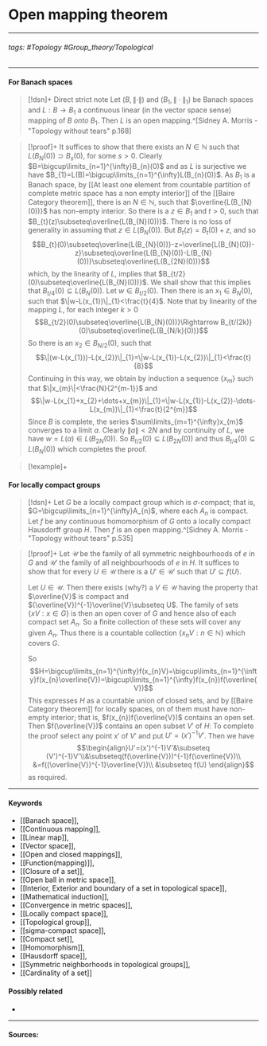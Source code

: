 # Open mapping theorem
***
###### tags: #Topology #Group_theory/Topological 
***
#### For Banach spaces
>[!dsn]+ Direct strict note
>Let $(B,\|\cdot\|)$ and $(B_{1},\|\cdot\|_{1})$ be Banach spaces and $L:B\to B_{1}$ a continuous linear (in the vector space sense) mapping of $B$ *onto* $B_{1}$. Then $L$ is an open mapping.^[Sidney A. Morris - "Topology without tears" p.168]

>[!proof]+
>It suffices to show that there exists an $N\in\mathbb{N}$ such that $L(B_{N}(0))\supset B_{s}(0)$, for some $s>0$.
>Clearly $B=\bigcup\limits_{n=1}^{\infty}B_{n}(0)$ and as $L$ is surjective we have $B_{1}=L(B)=\bigcup\limits_{n=1}^{\infty}L(B_{n}(0))$. 
>As $B_{1}$ is a Banach space, by [[At least one element from countable partition of complete metric space has a non empty interior]] of the [[Baire Category theorem]], there is an $N\in\mathbb{N}$, such that $\overline{L(B_{N}(0))}$ has non-empty interior.
>So there is a $z\in B_{1}$ and $t>0$, such that $B_{t}(z)\subseteq\overline{L(B_{N}(0))}$.
>There is no loss of generality in assuming that $z\in L(B_{N}(0))$.
>But $B_{t}(z)=B_{t}(0)+z$, and so
>$$B_{t}(0)\subseteq\overline{L(B_{N}(0))}-z=\overline{L(B_{N}(0))-z}\subseteq\overline{L(B_{N}(0))-L(B_{N}(0))}\subseteq\overline{L(B_{2N}(0))}$$
>which, by the linearity of $L$, implies that $B_{t/2}(0)\subseteq\overline{L(B_{N}(0))}$.
>We shall show that this implies that $B_{t/4}(0)\subseteq L(B_{N}(0))$.
>Let $w\in B_{t/2}(0)$. Then there is an $x_{1}\in B_{N}(0)$, such that $\|w-L(x_{1})\|_{1}<\frac{t}{4}$.
>Note that by linearity of the mapping $L$, for each integer $k>0$
>$$B_{t/2}(0)\subseteq\overline{L(B_{N}(0))}\Rightarrow B_{t/(2k)}(0)\subseteq\overline{L(B_{N/k}(0))}$$
>So there is an $x_{2}\in B_{N/2}(0)$, such that
>$$\|(w-L(x_{1}))-L(x_{2})\|_{1}=\|w-L(x_{1})-L(x_{2})\|_{1}<\frac{t}{8}$$
>Continuing in this way, we obtain by induction a sequence $\{x_{m}\}$ such that $\|x_{m}\|<\frac{N}{2^{m-1}}$ and
>$$\|w-L(x_{1}+x_{2}+\dots+x_{m})\|_{1}=\|w-L(x_{1})-L(x_{2})-\dots-L(x_{m})\|_{1}<\frac{t}{2^{m}}$$
>Since $B$ is complete, the series $\sum\limits_{m=1}^{\infty}x_{m}$ converges to a limit $a$.
>Clearly $\|a\|<2N$ and by continuity of $L$, we have $w=L(a)\in L(B_{2N}(0))$.
>So $B_{t/2}(0)\subseteq L(B_{2N}(0))$ and thus $B_{t/4}(0)\subseteq L(B_{N}(0))$ which completes the proof.

>[!example]+ 
>

#### For locally compact groups
>[!dsn]+
>Let $G$ be a locally compact group which is $\sigma$-compact; that is, $G=\bigcup\limits_{n=1}^{\infty}A_{n}$, where each $A_{n}$ is compact. Let $f$ be any continuous homomorphism of $G$ onto a locally compact Hausdorff group $H$. Then $f$ is an open mapping.^[Sidney A. Morris - "Topology without tears" p.535]

>[!proof]+
>Let $\mathcal{U}$ be the family of all symmetric neighbourhoods of $e$ in $G$ and $\mathcal{U}'$ the family of all neighbourhoods of $e$ in $H$. It suffices to show that for every $U\in\mathcal{U}$ there is a $U'\in\mathcal{U}'$ such that $U'\subseteq f(U)$.
>
>Let $U\in\mathcal{U}$. Then there exists (why?) a $V\in\mathcal{U}$ having the property that $\overline{V}$ is compact and $(\overline{V})^{-1}\overline{V}\subseteq U$. The family of sets $\{xV:x\in G\}$ is then an open cover of $G$ and hence also of each compact set $A_{n}$. So a finite collection of these sets will cover any given $A_{n}$. Thus there is a countable collection $\{x_{n}V:n\in\mathbb{N}\}$ which covers $G$.
>
>So
>$$H=\bigcup\limits_{n=1}^{\infty}f(x_{n}V)=\bigcup\limits_{n=1}^{\infty}f(x_{n}\overline{V})=\bigcup\limits_{n=1}^{\infty}f(x_{n})f(\overline{V})$$
>This expresses $H$ as a countable union of closed sets, and by [[Baire Category theorem]] for locally spaces, on of them must have non-empty interior; that is, $f(x_{n})f(\overline{V})$ contains an open set. Then $f(\overline{V})$ contains an open subset $V'$ of $H$:
>To complete the proof select any point $x'$ of $V'$ and put $U'=(x')^{-1}V'$. Then we have
>$$\begin{align}U'=(x')^{-1}V'&\subseteq (V')^{-1}V'\\&\subseteq(f(\overline{V}))^{-1}f(\overline{V})\\ &=f((\overline{V})^{-1}\overline{V})\\ &\subseteq f(U) \end{align}$$
>as required.


***
#### Keywords
- [[Banach space]],
- [[Continuous mapping]],
- [[Linear map]],
- [[Vector space]],
- [[Open and closed mappings]],
- [[Function(mapping)]],
- [[Closure of a set]],
- [[Open ball in metric space]],
- [[Interior, Exterior and boundary of a set in topological space]],
- [[Mathematical induction]],
- [[Convergence in metric spaces]],
- [[Locally compact space]],
- [[Topological group]],
- [[sigma-compact space]],
- [[Compact set]],
- [[Homomorphism]],
- [[Hausdorff space]],
- [[Symmetric neighborhoods in topological groups]],
- [[Cardinality of a set]]
#### Possibly related
- 
***
#### Sources: